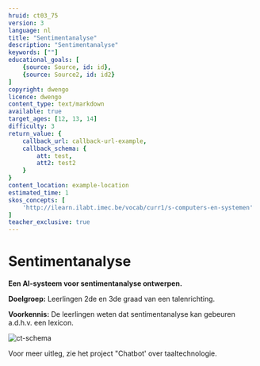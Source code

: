 ```yaml
---
hruid: ct03_75
version: 3
language: nl
title: "Sentimentanalyse"
description: "Sentimentanalyse"
keywords: [""]
educational_goals: [
    {source: Source, id: id}, 
    {source: Source2, id: id2}
]
copyright: dwengo
licence: dwengo
content_type: text/markdown
available: true
target_ages: [12, 13, 14]
difficulty: 3
return_value: {
    callback_url: callback-url-example,
    callback_schema: {
        att: test,
        att2: test2
    }
}
content_location: example-location
estimated_time: 1
skos_concepts: [
    'http://ilearn.ilabt.imec.be/vocab/curr1/s-computers-en-systemen'
]
teacher_exclusive: true
---
```

# Sentimentanalyse

**Een AI-systeem voor sentimentanalyse ontwerpen.**

**Doelgroep:** Leerlingen 2de en 3de graad van een talenrichting.

**Voorkennis:** De leerlingen weten dat sentimentanalyse kan gebeuren a.d.h.v. een lexicon.

![ct-schema](@learning-object/m_ct03_14/nl/3)

Voor meer uitleg, zie het project "Chatbot' over taaltechnologie. 
